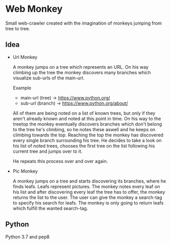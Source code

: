 # Web Monkey

Small web-crawler created with the imagination of monkeys jumping from tree to tree.

## Idea

  * Url Monkey

    A monkey jumps on a tree which represents an URL. On his way climbing up the tree
    the monkey discovers many branches which visualize sub-urls of the main-url.

    Example

    * main-url (tree)  -> https://www.python.org/
    * sub-url (branch) -> https://www.python.org/about/

    All of them are being noted on a list of known trees, but only if they aren't already
    known and noted at this point in time. On his way to the treetop the monkey eventually
    discovers branches which don't belong to the tree he's climbing, so he notes these aswell 
    and he keeps on climbing towards the top. Reaching the top the monkey has discovered every
    single branch surrounding his tree. He decides to take a look on his list of noted trees, 
    chooses the first tree on the list following his current tree and jumps over to it.

    He repeats this process over and over again.

  * Pic Monkey

    A monkey jumps on a tree and starts discovering its branches, where he finds leafs. Leafs
    represent pictures. The monkey notes every leaf on his list and after discovering every leaf
    the tree has to offer, the monkey returns the list to the user.
    The user can give the monkey a search-tag to specify his search for leafs. The monkey is only going to
    return leafs which fulfill the wanted search-tag.

## Python

Python 3.7 and pep8
